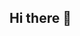 ## Hi there 👋

<!--
**mjl112387/mjl112387** is a ✨ _special_ ✨ repository because its `README.md` (this file) appears on your GitHub profile.

Here are some ideas to get you started:

- 🔭 I’m currently working on making something special ...
- 🌱 I’m currently learning how to code and use developer/programming tools.
- 👯 I’m looking to collaborate on creating AI systems.
- 🤔 I’m looking for help with many things!

-->
